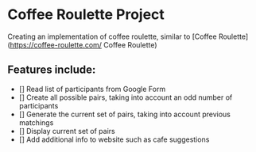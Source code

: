 # Coffee Roulette Project
Creating an implementation of coffee roulette, similar to [Coffee Roulette](https://coffee-roulette.com/ Coffee Roulette)

## Features include:
- [] Read list of participants from Google Form
- [] Create all possible pairs, taking into account an odd number of participants
- [] Generate the current set of pairs, taking into account previous matchings
- [] Display current set of pairs
- [] Add additional info to website such as cafe suggestions